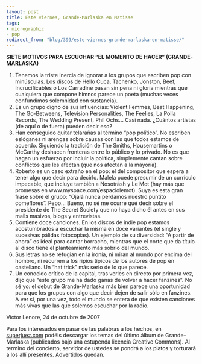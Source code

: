 ```yaml
---
layout: post
title: Este viernes, Grande-Marlaska en Matisse
tags:
- micrographic
- pop
redirect_from: "blog/399/este-viernes-grande-marlaska-en-matisse/"
---
```


<p><strong><span class="caps">SIETE</span> <span class="caps">MOTIVOS</span> <span class="caps">PARA</span> <span class="caps">ESCUCHAR</span> “EL <span class="caps">MOMENTO</span> DE HACER” (<span class="caps">GRANDE</span>-<span class="caps">MARLASKA</span>)</strong></p>
<ol>
  <li>Tenemos la triste inercia de ignorar a los grupos que escriben pop con minúsculas. Los discos de Hello Cuca, Tachenko, Jonston, Beef, Incrucificables o Los Carradine pasan sin pena ni gloria mientras que cualquiera que compone himnos parece un poeta (muchas veces confundimos solemnidad con sustancia).</li>
  <li>Es un grupo digno de sus influencias: Violent Femmes, Beat Happening, The Go-Betweens, Television Personalities, The Feelies, La Polla Records, The Wedding Present, Phil Ochs… Casi nada. ¿Cuántos artistas (de aquí o de fuera) pueden decir eso?</li>
  <li>Han conseguido quitar telarañas al término “pop político”. No escriben eslóganes ni arengas sobre causas con las que todos estamos de acuerdo. Siguiendo la tradición de The Smiths, Housemartins o McCarthy deshacen fronteras entre lo público y lo privado. No es que hagan un esfuerzo por incluir la política, simplemente cantan sobre conflictos que les afectan (que nos afectan a la mayoría).</li>
  <li>Roberto es un caso extraño en el pop: el del compositor que espera a tener algo que decir para decirlo. Malela puede presumir de un currículo impecable, que incluye también a Nosoträsh y Le Mot (hay más que promesas en www.myspace.com/espaciolemot). Suya es esta gran frase sobre el grupo: “Ojalá nunca perdamos nuestro puntito comeflores”. Pepo… Bueno, no sé me ocurre qué decir sobre el presidente de The Secret Society que no haya dicho él antes en sus mails masivos, blogs y entrevistas.</li>
  <li>Contiene doce canciones. En los discos de indie pop estamos acostumbrados a escuchar la misma en doce variantes (el single y sucesivas pálidas fotocopias). Un ejemplo de su diversidad: “A partir de ahora” es ideal para cantar borracho, mientras que el corte que da título al disco tiene el planteamiento más sobrio del mundo.</li>
  <li>Sus letras no se refugian en la ironía, ni miran al mundo por encima del hombro, ni recurren a los ripios típicos de los autores de pop en castellano. Un “hat trick” más serio de lo que parece.</li>
  <li>Un conocido crítico de la capital, tras verles en directo por primera vez, dijo que “este grupo me ha dado ganas de volver a hacer fanzines”. No sé yo: el debut de Grande-Marlaska más bien parece una oportunidad para que los grupos con algo que decir dejen de salir sólo en fanzines. A ver si, por una vez, todo el mundo se entera de que existen canciones más vivas que las que solemos escuchar por la radio.</li>
</ol>
<p>Víctor Lenore, 24 de octubre de 2007</p>
<p>Para los interesados en pasar de las palabras a los hechos, en <a href="http://www.superjuez.com">superjuez.com</a> podéis descargar los temas del último álbum de Grande-Marlaska (publicados bajo una estupenda licencia Creative Commons). Al termino del concierto, servidor de ustedes se pondrá a los platos y torturará a los allí presentes. Advertidos quedan.</p>
